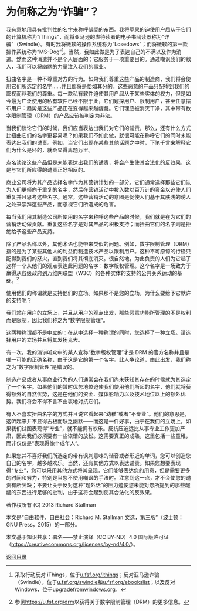 # 为何称之为“诈骗”？

我有意地用具有批判性的名字来称呼龌龊的东西。我将苹果的迫使用户屈从于它们的计算机称为“iThings”，而将亚马逊的虐待读者的电子书阅读器称为“诈骗”（Swindle）。有时我将微软的操作系统称为“Losedows”；而将微软的第一款操作系统称为“MS-Dog”[^1]。当然，我如此做是为了表达自己的不满以及作为消遣。然而这种消遣并不是个人层面的；它服务于一项重要目的。通过嘲讽我们的敌人，我们可以将幽默的力量注入我们的事业。

扭曲名字是一种不尊重对方的行为。如果我们尊重这些产品的制造商，我们将会使用它们所选定的名字……并且那将是恰如其分的。这些恶意的产品只配得到我们的鄙视而非我们的尊重。每一款私有软件迫使其用户屈从于某些实体的权力，但是如今最为广泛使用的私有软件已经不限于此，它们窥探用户、限制用户，甚至任意摆布用户：趋势是这些产品正在变得越来越龌龊。它们理应被消灭干净，其中带有数字限制管理（DRM）的产品应该被判定为非法。

当我们谈论它们的时候，我们应当表达出我们对它们的谴责，那么，还有什么方式比扭曲它们的名字更容易呢？如果我们不如此做，就很可能在称呼它们的同时未能表达出我们的谴责。例如，当它们出现在某些其他话题之中时，下笔千言来解释它们为什么是坏的，就会显得离题万里。

点名谈论这些产品但是未能表达出我们的谴责，将会产生使其合法化的反效果，这是与它们所应得的谴责正好相反的。

商业公司将为其产品选择名字作为其营销计划的一部分。它们通常选择那些它们认为人们更倾向于重复的名字，然后在营销活动中投入数以百万计的资金以迫使人们重复并且思考这些名字。通常，这些营销活动的意图是促使人们基于其肤浅的诱人之处来崇拜这些产品，而忽视它们所造成的危害。

每当我们用其制造公司所使用的名字来称呼这些产品的时候，我们就是在为它们的营销活动做贡献。重复这些名字是对其产品的积极支持；而扭曲它们的名字则是拒绝给予这些产品支持。

除了产品名称以外，其他术语也能带来类似的问题。例如，数字限制管理（DRM）指的是为了某些其他人的利益而制造技术产品以限制用户。这种不可原谅的行径只配得到我们的怒火，直到我们将其彻底消灭。很自然地，为此负责的人们为它起了这样一个从他们的观点表达此问题的名字：数字版权管理。这个名字是一场致力于赢得从各级政府到万维网联盟（W3C）的各种实体的支持的公共关系运动的基础。[^2]

使用他们的称谓就是支持他们的立场。如果那不是您的立场，为什么要给予它默许的支持呢？

我们站在用户的立场上，并且从用户的观点出发，那些恶意功能所管理的不是权利而是限制，因此我们称之为“数字限制管理”。

这两种称谓都不是中立的：在从中选择一种称谓的同时，您选择了一种立场。请选择用户的立场并且将其发扬光大。

有一次，我的演讲听众中的某人宣称“数字版权管理”才是 DRM 的官方名称并且是唯一可能的正确名称，由于这是它的第一个名字。此人争论道，由此出发，我们称之为“数字限制管理”是错误的。

制造产品或者从事商业行为的人们通常会在我们尚未获知其存在的时候就为其选定了一个名字。如果他们的暂时优势地位迫使我们使用他们所起的名字，他们就将获得额外的自然优势，这是在他们的资金、媒体影响力以及技术地位以上的额外优势。我们将会不得不言不由衷地对抗它们。

有人不喜欢扭曲名字的方式并且说它看起来“幼稚”或者“不专业”。他们的意思是，这听起来并不显得古板而缺乏幽默——而这是一件好事，由于在我们的立场上，如果我们试图表现得“专业”，就不能拥有欢乐。反抗压迫远比从事专业工作更加严肃，因此我们必须要有一些诙谐的放松。这需要真正的成熟，这里包括一些童稚，而非仅仅是“表现得像个成年人”。

如果您并不喜好我们所选定的带有讽刺意味的谐音或者形近的单词，您可以创造您自己的名字，越多越欢乐。当然，还有其他方式以表达谴责。如果您想要表现得“专业”，您可以采用其他方式将其呈现。它们能够表达您的用意，但是需要更多的时间和努力，特别是当您不使用嘲讽的手法时。注意到这一点，才不会使您的谴责有所欠缺；不要让关于反对这种“题外话”的压力迫使您未能对您所提到的那些龌龊的东西进行足够的批判，由于这将会起到使其合法化的反效果。

[^1]: 采取行动反对 iThings，位于[u.fsf.org/ithings](https://u.fsf.org/ithings)；反对亚马逊诈骗（Swindle），位于[u.fsf.org/swindle](https://u.fsf.org/swindle)和[u.fsf.org/ebookslist](https://u.fsf.org/ebookslist)；以及反对 Windows，位于[upgradefromwindows.org](https://upgradefromwindows.org)。

[^2]: 参见<https://u.fsf.org/drm>以获得关于数字限制管理（DRM）的更多信息。

著作权所有 (C) 2013 Richard Stallman

本文是“自由软件，自由社会：Richard M. Stallman 文选，第三版”（波士顿：GNU Press，2015）的一部分。

本文基于知识共享：署名——禁止演绎（CC BY-ND）4.0 国际版许可证（<https://creativecommons.org/licenses/by-nd/4.0/>）。

[返回目录](00_index.html)

